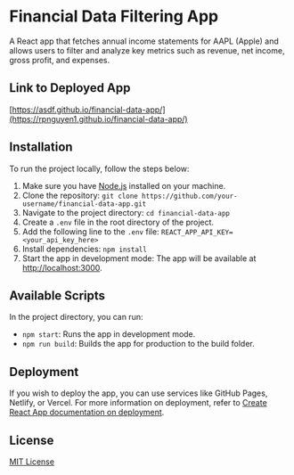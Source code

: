 # Financial Data Filtering App

A React app that fetches annual income statements for AAPL (Apple) and allows users to filter and analyze key metrics such as revenue, net income, gross profit, and expenses.

## Link to Deployed App
[https://asdf.github.io/financial-data-app/](https://rpnguyen1.github.io/financial-data-app/)

## Installation

To run the project locally, follow the steps below:

1. Make sure you have [Node.js](https://nodejs.org/) installed on your machine.
2. Clone the repository:
`git clone https://github.com/your-username/financial-data-app.git`
3. Navigate to the project directory:
`cd financial-data-app`
4. Create a `.env` file in the root directory of the project.
5. Add the following line to the `.env` file:
`REACT_APP_API_KEY=<your_api_key_here>`
6. Install dependencies:
`npm install`
7. Start the app in development mode:
   The app will be available at [http://localhost:3000](http://localhost:3000).

## Available Scripts

In the project directory, you can run:

- `npm start`: Runs the app in development mode.
- `npm run build`: Builds the app for production to the build folder.

## Deployment

If you wish to deploy the app, you can use services like GitHub Pages, Netlify, or Vercel. For more information on deployment, refer to [Create React App documentation on deployment](https://facebook.github.io/create-react-app/docs/deployment).

## License

[MIT License](LICENSE)
